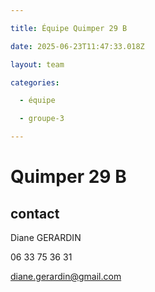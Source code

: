 ```yaml
---

title: Équipe Quimper 29 B

date: 2025-06-23T11:47:33.018Z

layout: team

categories:

  - équipe

  - groupe-3

---
```


# Quimper 29 B



## contact 

Diane GERARDIN

06 33 75 36 31

diane.gerardin@gmail.com

